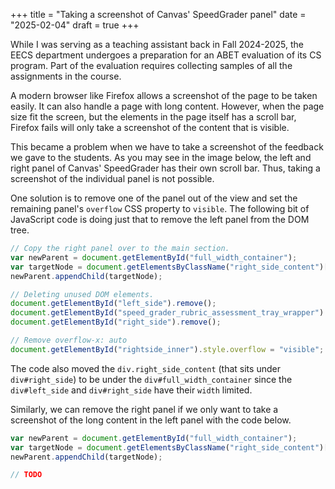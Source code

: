 +++
title = "Taking a screenshot of Canvas' SpeedGrader panel"
date = "2025-02-04"
draft = true
+++

While I was serving as a teaching assistant back in Fall 2024-2025, the EECS department undergoes a preparation
for an ABET evaluation of its CS program. Part of the evaluation requires collecting samples of all the
assignments in the course.

A modern browser like Firefox allows a screenshot of the page to be taken easily. It can also handle a page with
long content. However, when the page size fit the screen, but the elements in the page itself has a scroll bar,
Firefox fails will only take a screenshot of the content that is visible.

This became a problem when we have to take a screenshot of the feedback we gave to the students. As you may see
in the image below, the left and right panel of Canvas' SpeedGrader has their own scroll bar. Thus, taking a
screenshot of the individual panel is not possible.

One solution is to remove one of the panel out of the view and set the remaining panel's `overflow` CSS property
to `visible`. The following bit of JavaScript code is doing just that to remove the left panel from the DOM tree.

```js
// Copy the right panel over to the main section.
var newParent = document.getElementById("full_width_container");
var targetNode = document.getElementsByClassName("right_side_content")[0];
newParent.appendChild(targetNode);

// Deleting unused DOM elements.
document.getElementById("left_side").remove();
document.getElementById("speed_grader_rubric_assessment_tray_wrapper").remove();
document.getElementById("right_side").remove();

// Remove overflow-x: auto
document.getElementById("rightside_inner").style.overflow = "visible";
```

The code also moved the `div.right_side_content` (that sits under `div#right_side`) to be under the `div#full_width_container` since the `div#left_side` and `div#right_side` have their `width` limited.

Similarly, we can remove the right panel if we only want to take a screenshot of the long content in the left panel
with the code below.

```js
var newParent = document.getElementById("full_width_container");
var targetNode = document.getElementsByClassName("right_side_content")[0];
newParent.appendChild(targetNode);

// TODO
```
